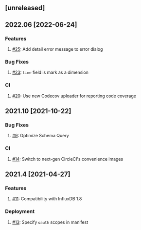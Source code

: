 ## [unreleased]

## 2022.06 [2022-06-24]

### Features
1. [#25](https://github.com/influxdata/influxdb-gds-connector/pull/25): Add detail error message to error dialog

### Bug Fixes
1. [#23](https://github.com/influxdata/influxdb-gds-connector/pull/23): `time` field is mark as a dimension

### CI
1. [#20](https://github.com/influxdata/influxdb-gds-connector/pull/20): Use new Codecov uploader for reporting code coverage

## 2021.10 [2021-10-22]

### Bug Fixes
1. [#9](https://github.com/influxdata/influxdb-gds-connector/pull/9): Optimize Schema Query

### CI
1. [#14](https://github.com/influxdata/influxdb-gds-connector/pull/14): Switch to next-gen CircleCI's convenience images

## 2021.4 [2021-04-27]

### Features
1. [#11](https://github.com/influxdata/influxdb-gds-connector/pull/11): Compatibility with InfluxDB 1.8
   
### Deployment
1. [#13](https://github.com/influxdata/influxdb-gds-connector/pull/13): Specify `oauth` scopes in manifest
